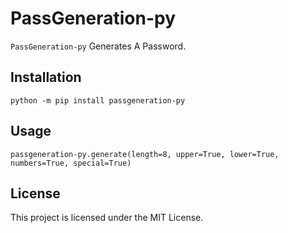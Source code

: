 # PassGeneration-py
`PassGeneration-py` Generates A Password.

## Installation
```
python -m pip install passgeneration-py
```

## Usage
```
passgeneration-py.generate(length=8, upper=True, lower=True, numbers=True, special=True)
```

## License

This project is licensed under the MIT License.